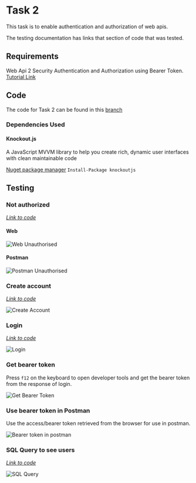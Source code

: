 # Task 2 

This task is to enable authentication and authorization of web apis.

The testing documentation has links that section of code that was tested.

## Requirements

Web Api 2 Security Authentication and Authorization using Bearer Token. [Tutorial Link](mycsc.net/uncategorized/web-api-2-security-authentication-bearer-token-tutorial/)

## Code

The code for Task 2 can be found in this [branch](https://github.com/francisyzy/CSCAssignment/tree/Task2)

### Dependencies Used

#### Knockout.js

A JavaScript MVVM library to help you create rich, dynamic user interfaces with clean maintainable code

[Nuget package manager](https://www.nuget.org/packages/knockoutjs)
``` Install-Package knockoutjs ```

## Testing

### Not authorized

*[Link to code](https://github.com/francisyzy/CSCAssignment/blob/Task2/CSCAssignment/Controllers/ValuesController.cs#L13-L19)*

#### Web

![Web Unauthorised](Pictures/Task2/Web-unauthorised.png)

#### Postman

![Postman Unauthorised](Pictures/Task2/Postman-unauthorised.png)

### Create account

*[Link to code](https://github.com/francisyzy/CSCAssignment/blob/Task2/CSCAssignment/Controllers/AccountController.cs#L321-L341)*

![Create Account](Pictures/Task2/Create-account.png)

### Login

*[Link to code](https://github.com/francisyzy/CSCAssignment/blob/Task2/CSCAssignment/Controllers/AccountController.cs#L156-L192)*

![Login](Pictures/Task2/login.png)

### Get bearer token

Press ```f12``` on the keyboard to open developer tools and get the bearer token from the response of login.

![Get Bearer Token](Pictures/Task2/Get-bearer-token.png)

### Use bearer token in Postman

Use the access/bearer token retrieved from the browser for use in postman.

![Bearer token in postman](Pictures/Task2/Bearer-token-in-postman.png)

### SQL Query to see users

*[Link to code](https://github.com/francisyzy/CSCAssignment/blob/Task2/SQLQuery1.sql)*

![SQL Query](Pictures/Task2/SQL-Query-list-users.png)



